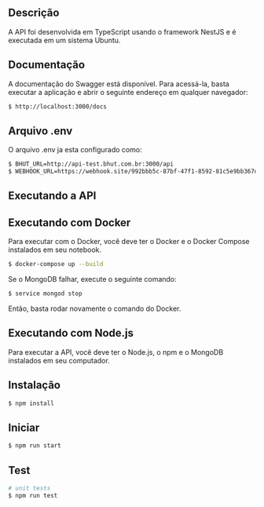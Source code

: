 ## Descrição
A API foi desenvolvida em TypeScript usando o framework NestJS e é executada em um sistema Ubuntu.

## Documentação 
A documentação do Swagger está disponível. Para acessá-la, basta executar a aplicação e abrir o seguinte endereço em qualquer navegador:

```bash
$ http://localhost:3000/docs
```

## Arquivo .env
O arquivo .env ja esta configurado como:

```bash
$ BHUT_URL=http://api-test.bhut.com.br:3000/api
$ WEBHOOK_URL=https://webhook.site/992bbb5c-87bf-47f1-8592-81c5e9bb367d
```

## Executando a API

## Executando com Docker
Para executar com o Docker, você deve ter o Docker e o Docker Compose instalados em seu notebook.

```bash
$ docker-compose up --build
```

Se o MongoDB falhar, execute o seguinte comando:
```bash
$ service mongod stop
```

Então, basta rodar novamente o comando do Docker.


## Executando com Node.js 
Para executar a API, você deve ter o Node.js, o npm e o MongoDB instalados em seu computador.

## Instalação
```bash
$ npm install
```

## Iniciar
```bash
$ npm run start
```

## Test
```bash
# unit tests
$ npm run test
```
